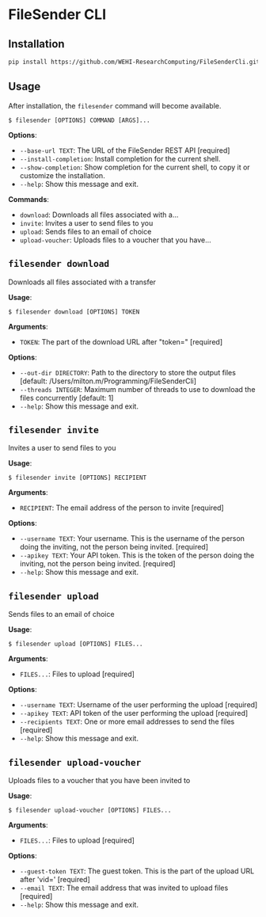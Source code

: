 # FileSender CLI

## Installation

```bash
pip install https://github.com/WEHI-ResearchComputing/FileSenderCli.git
```

## Usage

After installation, the `filesender` command will become available.

```console
$ filesender [OPTIONS] COMMAND [ARGS]...
```

**Options**:

* `--base-url TEXT`: The URL of the FileSender REST API  [required]
* `--install-completion`: Install completion for the current shell.
* `--show-completion`: Show completion for the current shell, to copy it or customize the installation.
* `--help`: Show this message and exit.

**Commands**:

* `download`: Downloads all files associated with a...
* `invite`: Invites a user to send files to you
* `upload`: Sends files to an email of choice
* `upload-voucher`: Uploads files to a voucher that you have...

## `filesender download`

Downloads all files associated with a transfer

**Usage**:

```console
$ filesender download [OPTIONS] TOKEN
```

**Arguments**:

* `TOKEN`: The part of the download URL after "token="  [required]

**Options**:

* `--out-dir DIRECTORY`: Path to the directory to store the output files  [default: /Users/milton.m/Programming/FileSenderCli]
* `--threads INTEGER`: Maximum number of threads to use to download the files concurrently  [default: 1]
* `--help`: Show this message and exit.

## `filesender invite`

Invites a user to send files to you

**Usage**:

```console
$ filesender invite [OPTIONS] RECIPIENT
```

**Arguments**:

* `RECIPIENT`: The email address of the person to invite  [required]

**Options**:

* `--username TEXT`: Your username. This is the username of the person doing the inviting, not the person being invited.  [required]
* `--apikey TEXT`: Your API token. This is the token of the person doing the inviting, not the person being invited.  [required]
* `--help`: Show this message and exit.

## `filesender upload`

Sends files to an email of choice

**Usage**:

```console
$ filesender upload [OPTIONS] FILES...
```

**Arguments**:

* `FILES...`: Files to upload  [required]

**Options**:

* `--username TEXT`: Username of the user performing the upload  [required]
* `--apikey TEXT`: API token of the user performing the upload  [required]
* `--recipients TEXT`: One or more email addresses to send the files  [required]
* `--help`: Show this message and exit.

## `filesender upload-voucher`

Uploads files to a voucher that you have been invited to

**Usage**:

```console
$ filesender upload-voucher [OPTIONS] FILES...
```

**Arguments**:

* `FILES...`: Files to upload  [required]

**Options**:

* `--guest-token TEXT`: The guest token. This is the part of the upload URL after 'vid='  [required]
* `--email TEXT`: The email address that was invited to upload files  [required]
* `--help`: Show this message and exit.
